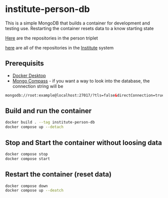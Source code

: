 # institute-person-db

This is a simple MongoDB that builds a container for development and testing use. Restarting the container resets data to a know starting state

[Here](https://github.com/orgs/agile-learning-institute/repositories?q=institute-person&type=all&sort=name) are the repositories in the person triplet

[here](https://github.com/orgs/agile-learning-institute/repositories?q=institute&type=all&sort=name) are all of the repositories in the [Institute](https://github.com/agile-learning-institute/institute/tree/main) system

## Prerequisits

- [Docker Desktop](https://www.docker.com/products/docker-desktop/)
- [Mongo Compass](https://www.mongodb.com/try/download/compass) - if you want a way to look into the database, the connection string will be 

```html
mongodb://root:example@localhost:27017/?tls=false&directConnection=true
```

## Build and run the container

```bash
docker build . --tag institute-person-db
docker compose up --detach
```

## Stop and Start the container without loosing data

```bash
docker compose stop
docker compose start
```

## Restart the container (reset data)

```bash
docker compose down
docker compose up --deatch
```

